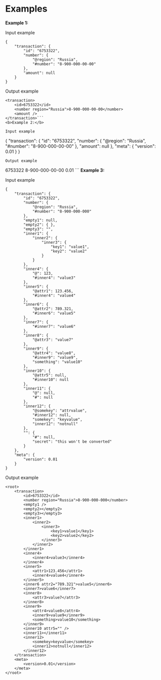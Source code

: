# Examples

<b>Example 1:</b>

Input example

```
{
    "transaction": {
        "id": "6753322",
        "number": {
            "@region": "Russia",
            "#number": "8-900-000-00-00"
        },
        "amount": null
    }
}
```
Output example
```
<transaction>
    <id>6753322</id>
    <number region="Russia">8-900-000-00-00</number>
    <amount />
</transaction>```
<b>Example 2:</b>

Input example

```
{
    "transaction": {
        "id": "6753322",
        "number": {
            "@region": "Russia",
            "#number": "8-900-000-00-00"
        },
        "amount": null
    },
    "meta": {
        "version": 0.01
    }
}
```
Output example
```
<root>
    <transaction>
        <id>6753322</id>
        <number region="Russia">8-900-000-00-00</number>
        <amount />
    </transaction>
    <meta>
        <version>0.01</version>
    </meta>
</root>
```
<b>Example 3:</b>

Input example

```
{
    "transaction": {
        "id": "6753322",
        "number": {
            "@region": "Russia",
            "#number": "8-900-000-000"
        },
        "empty1": null,
        "empty2": { },
        "empty3": "",
        "inner1": {
            "inner2": {
                "inner3": {
                    "key1": "value1",
                    "key2": "value2"
                }
            }
        },
        "inner4": {
            "@": 123,
            "#inner4": "value3"
        },
        "inner5": {
            "@attr1": 123.456,
            "#inner4": "value4"
        },
        "inner6": {
            "@attr2": 789.321,
            "#inner6": "value5"
        },
        "inner7": {
            "#inner7": "value6"
        },
        "inner8": {
            "@attr3": "value7"
        },
        "inner9": {
            "@attr4": "value8",
            "#inner9": "value9",
            "something": "value10"
        },
        "inner10": {
            "@attr5": null,
            "#inner10": null
        },
        "inner11": {
            "@": null,
            "#": null
        },
        "inner12": {
            "@somekey": "attrvalue",
            "#inner12": null,
            "somekey": "keyvalue",
            "inner12": "notnull"
        },
        "": {
            "#": null,
            "secret": "this won't be converted"
        }
    },
    "meta": {
        "version": 0.01
    }
}
```
Output example
```
<root>
    <transaction>
        <id>6753322</id>
        <number region="Russia">8-900-000-000</number>
        <empty1 />
        <empty2></empty2>
        <empty3></empty3>
        <inner1>
            <inner2>
                <inner3>
                    <key1>value1</key1>
                    <key2>value2</key2>
                </inner3>
            </inner2>
        </inner1>
        <inner4>
            <inner4>value3</inner4>
        </inner4>
        <inner5>
            <attr1>123.456</attr1>
            <inner4>value4</inner4>
        </inner5>
        <inner6 attr2="789.321">value5</inner6>
        <inner7>value6</inner7>
        <inner8>
            <attr3>value7</attr3>
        </inner8>
        <inner9>
            <attr4>value8</attr4>
            <inner9>value9</inner9>
            <something>value10</something>
        </inner9>
        <inner10 attr5="" />
        <inner11></inner11>
        <inner12>
            <somekey>keyvalue</somekey>
            <inner12>notnull</inner12>
        </inner12>
    </transaction>
    <meta>
        <version>0.01</version>
    </meta>
</root>
```
